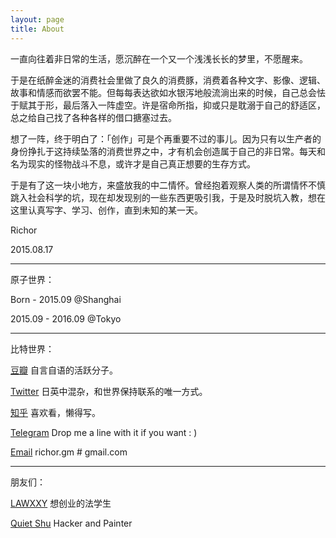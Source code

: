 ```yaml
---
layout: page
title: About
---
```



一直向往着非日常的生活，愿沉醉在一个又一个浅浅长长的梦里，不愿醒来。

于是在纸醉金迷的消费社会里做了良久的消费豚，消费着各种文字、影像、逻辑、故事和情感而欲罢不能。但每每表达欲如水银泻地般流淌出来的时候，自己总会怯于赋其于形，最后落入一阵虚空。许是宿命所指，抑或只是耽溺于自己的舒适区，总之给自己找了各种各样的借口搪塞过去。

想了一阵，终于明白了：「创作」可是个再重要不过的事儿。因为只有以生产者的身份挣扎于这持续坠落的消费世界之中，才有机会创造属于自己的非日常。每天和名为现实的怪物战斗不息，或许才是自己真正想要的生存方式。

于是有了这一块小地方，来盛放我的中二情怀。曾经抱着观察人类的所谓情怀不慎跳入社会科学的坑，现在却发现别的一些东西更吸引我，于是及时脱坑入教，想在这里认真写字、学习、创作，直到未知的某一天。

Richor

2015.08.17

---

原子世界：

Born - 2015.09 @Shanghai

2015.09 - 2016.09 @Tokyo

---

比特世界：

[豆瓣](http://www.douban.com/people/richor/) 自言自语的活跃分子。

[Twitter](https://twitter.com/richor_w) 日英中混杂，和世界保持联系的唯一方式。

[知乎](http://www.zhihu.com/people/richorzhihu) 喜欢看，懒得写。

[Telegram](http://telegram.me/richor) Drop me a line with it if you want : )

[Email](mailto:richor.gm@gmail.com) richor.gm # gmail.com

---

朋友们：

[LAWXXY](http://www.pigsays.com/) 想创业的法学生

[Quiet Shu](http://quietshu.github.io/) Hacker and Painter